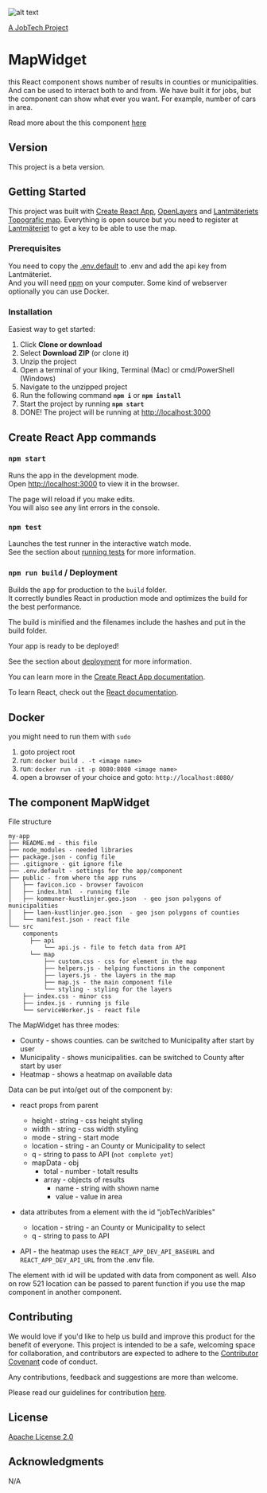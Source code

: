 ![alt text][logo]

[logo]: https://github.com/MagnumOpuses/project-meta/blob/master/img/jobtechdev_black.png "JobTech dev logo"
[A JobTech Project]( https://www.jobtechdev.se)
# MapWidget

this React component shows number of results in counties or municipalities. And can be used to interact both to and from. 
We have built it for jobs, but the component can show what ever you want. For example, number of cars in area.<br /> 

Read more about the this component [here](#MapWidget)

## Version

This project is a beta version. 

## Getting Started

This project was built with [Create React App](https://github.com/facebook/create-react-app), [OpenLayers](https://openlayers.org) and [Lantmäteriets Topografic map](https://www.lantmateriet.se/sv/Kartor-och-geografisk-information/Geodatatjanster/Visningstjanster/?faq=7e09).
Everything is open source but you need to register at [Lantmäteriet](https://opendata.lantmateriet.se/#register) to get a key to be able to use the map.

### Prerequisites

You need to copy the [.env.default](./.env.default) to .env and add the api key from Lantmäteriet.<br>
And you will need [npm](https://www.npmjs.com/) on your computer. 
Some kind of webserver optionally you can use Docker.

### Installation

Easiest way to get started:

1. Click **Clone or download**
2. Select **Download ZIP** (or clone it)
3. Unzip the project
4. Open a terminal of your liking, Terminal (Mac) or cmd/PowerShell (Windows)
5. Navigate to the unzipped project
6. Run the following command **`npm i`** or **`npm install`**
7. Start the project by running **`npm start`**
8. DONE! The project will be running at [http://localhost:3000](http://localhost:3000)


## Create React App commands

### `npm start`

Runs the app in the development mode.<br>
Open [http://localhost:3000](http://localhost:3000) to view it in the browser.

The page will reload if you make edits.<br>
You will also see any lint errors in the console.

### `npm test`

Launches the test runner in the interactive watch mode.<br>
See the section about [running tests](https://facebook.github.io/create-react-app/docs/running-tests) for more information.

### `npm run build` / Deployment

Builds the app for production to the `build` folder.<br>
It correctly bundles React in production mode and optimizes the build for the best performance.

The build is minified and the filenames include the hashes and put in the build folder.<br>

Your app is ready to be deployed!

See the section about [deployment](https://facebook.github.io/create-react-app/docs/deployment) for more information.

You can learn more in the [Create React App documentation](https://facebook.github.io/create-react-app/docs/getting-started).

To learn React, check out the [React documentation](https://reactjs.org/).

## Docker
you might need to run them with `sudo`

1. goto project root
2. run: `docker build . -t <image name>`
3. run: `docker run -it -p 8080:8080 <image name>`
4. open a browser of your choice and goto: `http://localhost:8080/`


## The component MapWidget 

File structure
```
my-app
├── README.md - this file
├── node_modules - needed libraries
├── package.json - config file
├── .gitignore - git ignore file
├── .env.default - settings for the app/component
├── public - from where the app runs
│   ├── favicon.ico - browser favoicon
│   ├── index.html  - running file
│   ├── kommuner-kustlinjer.geo.json  - geo json polygons of municipalities
│   ├── laen-kustlinjer.geo.json  - geo json polygons of counties
│   └── manifest.json - react file
└── src
    components 
      ├── api
          └── api.js - file to fetch data from API
      └── map
          ├── custom.css - css for element in the map
          ├── helpers.js - helping functions in the component
          ├── layers.js - the layers in the map
          ├── map.js - the main component file
          └── styling - styling for the layers
    ├── index.css - minor css
    ├── index.js - running js file
    └── serviceWorker.js - react file
```

The MapWidget has three modes:

* County - shows counties. can be switched to Municipality after start by user
* Municipality - shows municipalities. can be switched to County after start by user
* Heatmap - shows a heatmap on available data

Data can be put into/get out of the component by:

* react props from parent
  * height - string - css height styling
  * width - string - css width styling
  * mode - string - start mode
  * location - string - an County or Municipality to select
  * q - string to pass to API (`not complete yet`)
  * mapData - obj  <br>
    * total - number - totalt results<br>
    * array - objects of results<br>
      * name - string with shown name
      * value - value in area
                  

* data attributes from a element with the id "jobTechVaribles"
  * location - string - an County or Municipality to select
  * q - string to pass to API
* API - the heatmap uses the `REACT_APP_DEV_API_BASEURL` and `REACT_APP_DEV_API_URL` from the .env file.


The element with id will be updated with data from component as well. 
Also on row 521 location can be passed to parent function if you use the map component in another component.

## Contributing

We would love if you'd like to help us build and improve this product for the benefit of everyone. This project is intended to be a safe, welcoming space for collaboration, and contributors are expected to adhere to the [Contributor Covenant](http://contributor-covenant.org/) code of conduct.

Any contributions, feedback and suggestions are more than welcome.

Please read our guidelines for contribution [here](CONTRIBUTING.md).

## License

[Apache License 2.0](LICENSE.md)

## Acknowledgments

N/A